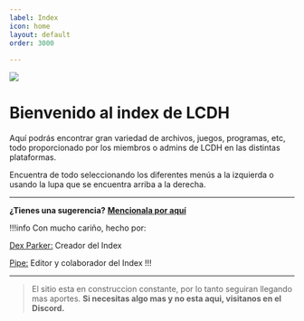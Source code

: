 ```yaml
---
label: Index
icon: home
layout: default
order: 3000
 
---
```


 ![](https://i.postimg.cc/x1NF5Y7F/banner-lcdh.png)

# Bienvenido al index de LCDH

Aquí podrás encontrar gran variedad de archivos, juegos, programas, etc, todo proporcionado por los miembros o admins de LCDH en las distintas plataformas.

Encuentra de todo seleccionando los diferentes menús a la izquierda o usando la lupa que se encuentra arriba a la derecha.


---

**¿Tienes una sugerencia?** **[Mencionala por aquí](https://discord.gg/RaJEJPQYPb)**

!!!info Con mucho cariño, hecho por:

[Dex Parker:](https://rentry.co/links-noir-room) Creador del Index

[Pipe:](https://rentry.co/8xrygz) Editor y colaborador del Index
!!!

---

> El sitio esta en construccion constante, por lo tanto seguiran llegando mas aportes.
> **Si necesitas algo mas y no esta aqui, visitanos en el Discord.**